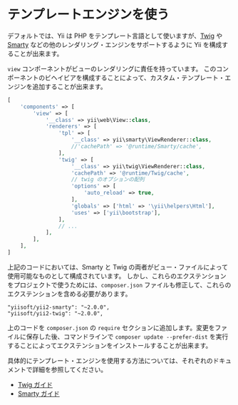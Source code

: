 テンプレートエンジンを使う
==========================

デフォルトでは、Yii は PHP をテンプレート言語として使いますが、[Twig](http://twig.sensiolabs.org/) や
[Smarty](http://www.smarty.net/) などの他のレンダリング・エンジンをサポートするように Yii を構成することが出来ます。

`view` コンポーネントがビューのレンダリングに責任を持っています。
このコンポーネントのビヘイビアを構成することによって、カスタム・テンプレート・エンジンを追加することが出来ます。

```php
[
    'components' => [
        'view' => [
            '__class' => yii\web\View::class,
            'renderers' => [
                'tpl' => [
                    '__class' => yii\smarty\ViewRenderer::class,
                    //'cachePath' => '@runtime/Smarty/cache',
                ],
                'twig' => [
                    '__class' => yii\twig\ViewRenderer::class,
                    'cachePath' => '@runtime/Twig/cache',
                    // twig のオプションの配列
                    'options' => [
                        'auto_reload' => true,
                    ],
                    'globals' => ['html' => '\yii\helpers\Html'],
                    'uses' => ['yii\bootstrap'],
                ],
                // ...
            ],
        ],
    ],
]
```

上記のコードにおいては、Smarty と Twig の両者がビュー・ファイルによって使用可能なものとして構成されています。
しかし、これらのエクステンションをプロジェクトで使うためには、`composer.json` ファイルも修正して、これらのエクステンションを含める必要があります。

```
"yiisoft/yii2-smarty": "~2.0.0",
"yiisoft/yii2-twig": "~2.0.0",
```
上のコードを `composer.json` の `require` セクションに追加します。変更をファイルに保存した後、コマンドラインで `composer update --prefer-dist` を実行することによってエクステンションをインストールすることが出来ます。

具体的にテンプレート・エンジンを使用する方法については、それぞれのドキュメントで詳細を参照してください。

- [Twig ガイド](https://www.yiiframework.com/extension/yiisoft/yii2-twig/doc/guide/)
- [Smarty ガイド](https://www.yiiframework.com/extension/yiisoft/yii2-smarty/doc/guide/)
